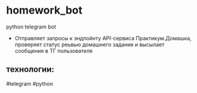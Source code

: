 # homework_bot
python telegram bot
- Отправляет запросы к эндпойнту API-сервиса Практикум.Домашка,
проверяет статус реьвью домашнего задания
и высылает сообщения в ТГ пользователя

## технологии:
#telegram #python
